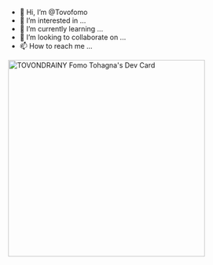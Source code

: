 - 👋 Hi, I’m @Tovofomo
- 👀 I’m interested in ...
- 🌱 I’m currently learning ...
- 💞️ I’m looking to collaborate on ...
- 📫 How to reach me ...

<!---
Tovofomo/Tovofomo is a ✨ special ✨ repository because its `README.md` (this file) appears on your GitHub profile.
You can click the Preview link to take a look at your changes.
--->
<a href="https://app.daily.dev/yuritovo"><img src="https://api.daily.dev/devcards/d499d9da091c41fd86635e9b2b23881b.png?r=qwq" width="400" alt="TOVONDRAINY Fomo Tohagna's Dev Card"/></a>
